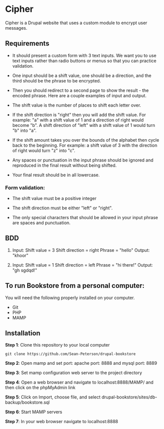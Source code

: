 # Cipher

Cipher is a Drupal website that uses a custom module to encrypt user messages.

## Requirements

* It should present a custom form with 3 text inputs. We want you to use text inputs rather than radio buttons or menus so that you can practice validation.

* One input should be a shift value, one should be a direction, and the third should be the phrase to be encrypted.

* Then you should redirect to a second page to show the result - the encoded phrase. Here are a couple examples of input and output.

* The shift value is the number of places to shift each letter over.

* If the shift direction is "right" then you will add the shift value. For example: "a" with a shift value of 1 and a direction of right would become "b". A shift direction of "left" with a shift value of 1 would turn "b" into "a".

* If the shift amount takes you over the bounds of the alphabet then cycle back to the beginning. For example: a shift value of 3 with the direction of right would turn "z" into "c".

* Any spaces or punctuation in the input phrase should be ignored and reproduced in the final result without being shifted.

* Your final result should be in all lowercase.


### Form validation:

* The shift value must be a positive integer

* The shift direction must be either "left" or "right".

* The only special characters that should be allowed in your input phrase are spaces and punctuation.

## BDD

1. Input:
Shift value = 3
Shift direction = right
Phrase = "hello"
Output: "khoor"

2. Input:
Shift value = 1
Shift direction = left
Phrase = "hi there!"
Output: "gh sgdqd!"

## To run Bookstore from a personal computer:

You will need the following properly installed on your computer.

* Git
* PHP
* MAMP

## Installation

**Step 1**: Clone this repository to your local computer

```console
git clone https://github.com/Sean-Peterson/drupal-bookstore
```

**Step 2**: Open mamp and set port: apache port: 8888 and mysql port: 8889

**Step 3**: Set mamp configuration web server to the project directory

**Step 4**: Open a web browser and navigate to localhost:8888/MAMP/ and then click on the phpMyAdmin link

**Step 5**: Click on Import, choose file, and select drupal-bookstore/sites/db-backup/bookstore.sql

**Step 6**: Start MAMP servers

**Step 7**: In your web browser navigate to localhost:8888
